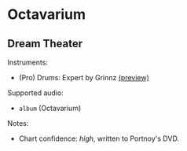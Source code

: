 # Octavarium

## Dream Theater

Instruments:

  * (Pro) Drums: Expert by Grinnz
    [(preview)](http://pages.cs.wisc.edu/~tolly/customs/?artist=dream-theater&title=octavarium)

Supported audio:

  * `album` (Octavarium)

Notes:

  * Chart confidence: *high*, written to Portnoy's DVD.
